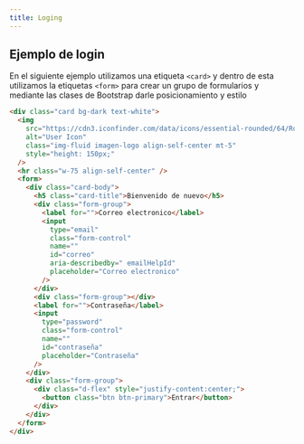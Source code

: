 ```yaml
---
title: Loging
---
```


## Ejemplo de login

En el siguiente ejemplo utilizamos una etiqueta `<card>` y dentro de esta utilizamos la etiquetas `<form>` para crear un grupo de formularios y mediante las clases de Bootstrap darle posicionamiento y estilo

```html
<div class="card bg-dark text-white">
  <img
    src="https://cdn3.iconfinder.com/data/icons/essential-rounded/64/Rounded-31-512.png"
    alt="User Icon"
    class="img-fluid imagen-logo align-self-center mt-5"
    style="height: 150px;"
  />
  <hr class="w-75 align-self-center" />
  <form>
    <div class="card-body">
      <h5 class="card-title">Bienvenido de nuevo</h5>
      <div class="form-group">
        <label for="">Correo electronico</label>
        <input
          type="email"
          class="form-control"
          name=""
          id="correo"
          aria-describedby=" emailHelpId"
          placeholder="Correo electronico"
        />
      </div>
      <div class="form-group"></div>
      <label for="">Contraseña</label>
      <input
        type="password"
        class="form-control"
        name=""
        id="contraseña"
        placeholder="Contraseña"
      />
    </div>
    <div class="form-group">
      <div class="d-flex" style="justify-content:center;">
        <button class="btn btn-primary">Entrar</button>
      </div>
    </div>
  </form>
</div>
```

<login></login>
